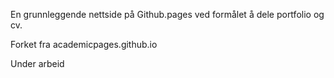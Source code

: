 En grunnleggende nettside på Github.pages ved formålet å dele portfolio og cv.

Forket fra academicpages.github.io

Under arbeid
